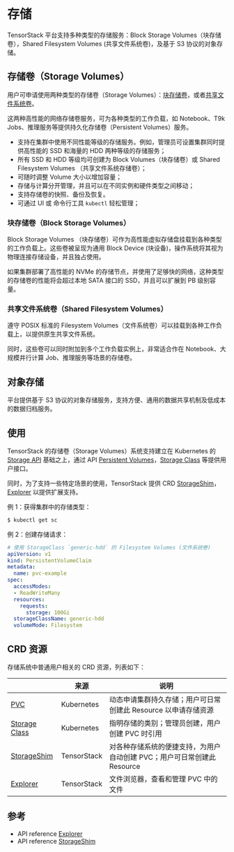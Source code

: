 # 存储

TensorStack 平台支持多种类型的存储服务：Block Storage Volumes（块存储卷），Shared Filesystem Volumes (共享文件系统卷)，及基于 S3 协议的对象存储。

## 存储卷（Storage Volumes）

用户可申请使用两种类型的存储卷（Storage Volumes）：[块存储卷](#块存储卷block-storage-volumes)，或者[共享文件系统卷](#共享文件系统卷shared-filesystem-volumes)。

这两种高性能的网络存储卷服务，可为各种类型的工作负载，如 Notebook、T9k Jobs、推理服务等提供持久化存储卷（Persistent Volumes）服务。

* 支持在集群中使用不同性能等级的存储服务。例如，管理员可设置集群同时提供高性能的 SSD 和海量的 HDD 两种等级的存储服务；
* 所有 SSD 和 HDD 等级均可创建为 Block Volumes（块存储卷）或 Shared Filesystem Volumes （共享文件系统存储卷）；
* 可随时调整 Volume 大小以增加容量；
* 存储与计算分开管理，并且可以在不同实例和硬件类型之间移动；
* 支持存储卷的快照、备份及恢复。
* 可通过 UI 或 命令行工具 `kubectl` 轻松管理；


### 块存储卷（Block Storage Volumes）

Block Storage Volumes （块存储卷）可作为高性能虚拟存储盘挂载到各种类型的工作负载上。这些卷被呈现为通用 Block Device (块设备)，操作系统将其视为物理连接存储设备，并且独占使用。

如果集群部署了高性能的 NVMe 的存储节点，并使用了足够快的网络，这种类型的存储卷的性能将会超过本地 SATA 接口的 SSD，并且可以扩展到 PB 级别容量。

### 共享文件系统卷（Shared Filesystem Volumes）

遵守 POSIX 标准的 Filesystem Volumes（文件系统卷）可以挂载到各种工作负载上，以提供原生共享文件系统。

同时，这些卷可以同时附加到多个工作负载实例上，非常适合作在 Notebook、大规模并行计算 Job、推理服务等场景的存储卷。

## 对象存储

平台提供基于 S3 协议的对象存储服务，支持方便、通用的数据共享机制及低成本的数据归档服务。

## 使用

TensorStack 的存储卷（Storage Volumes）系统支持建立在 Kubernetes 的 <a target="_blank" rel="noopener noreferrer" href="https://kubernetes.io/docs/concepts/storage/">Storage API</a> 基础之上，通过 API <a target="_blank" rel="noopener noreferrer" href="https://kubernetes.io/docs/concepts/storage/persistent-volumes/">Persistent Volumes</a>，<a target="_blank" rel="noopener noreferrer" href="https://kubernetes.io/docs/concepts/storage/storage-classes/">Storage Class</a> 等提供用户接口。

同时，为了支持一些特定场景的使用，TensorStack 提供 CRD [StorageShim](storageshim.md)，[Explorer](explorer.md) 以提供扩展支持。

例 1：获得集群中的存储类型：

```bash
$ kubectl get sc
```

例 2：创建存储请求：

```yaml
# 使用 StorageClass `generic-hdd` 的 Filesystem Volumes (文件系统卷)
apiVersion: v1
kind: PersistentVolumeClaim
metadata:
  name: pvc-example
spec:
  accessModes:
  - ReadWriteMany
  resources:
    requests:
      storage: 100Gi
  storageClassName: generic-hdd
  volumeMode: Filesystem
```

## CRD 资源

存储系统中普通用户相关的 CRD 资源，列表如下：

|              | 来源 | 说明                              |
| ------------ | --------------- | --------------------------------- |
| <a target="_blank" rel="noopener noreferrer" href="https://kubernetes.io/docs/concepts/storage/persistent-volumes/#persistentvolumeclaims">PVC</a>          | Kubernetes              | 动态申请集群持久存储；用户可日常创建此 Resource 以申请存储资源    |
| <a target="_blank" rel="noopener noreferrer" href="https://kubernetes.io/docs/concepts/storage/storage-classes/">Storage Class</a> | Kubernetes              | 指明存储的类别；管理员创建，用户创建 PVC 时引用    |
| [StorageShim](../../references/api-reference/storageshim.md)  | TensorStack             | 对各种存储系统的便捷支持，为用户自动创建 PVC；用户可日常创建此 Resource |
| [Explorer](../../references/api-reference/explorer.md)     | TensorStack             | 文件浏览器，查看和管理 PVC 中的文件       |


## 参考

* API reference [Explorer](../../references/api-reference/explorer.md)
* API reference [StorageShim](../../references/api-reference/storageshim.md)
